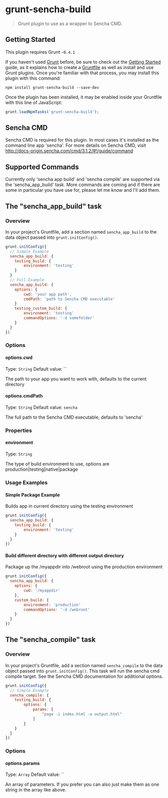 # grunt-sencha-build

> Grunt plugin to use as a wrapper to Sencha CMD.

## Getting Started
This plugin requires Grunt `~0.4.1`

If you haven't used [Grunt](http://gruntjs.com/) before, be sure to check out the [Getting Started](http://gruntjs.com/getting-started) guide, as it explains how to create a [Gruntfile](http://gruntjs.com/sample-gruntfile) as well as install and use Grunt plugins. Once you're familiar with that process, you may install this plugin with this command:

```shell
npm install grunt-sencha-build --save-dev
```

Once the plugin has been installed, it may be enabled inside your Gruntfile with this line of JavaScript:

```js
grunt.loadNpmTasks('grunt-sencha-build');
```

## Sencha CMD
Sencha CMD is required for this plugin.  In most cases it's installed as the command line app 'sencha'.  For more details on Sencha CMD, visit http://docs-origin.sencha.com/cmd/3.1.2/#!/guide/command

## Supported Commands
Currently only 'sencha app build' and 'sencha compile' are supported via the 'sencha_app_build' task.  More commands are coming and if there are some in particular you have use for, please let me know and I'll add them.

## The "sencha_app_build" task

### Overview
In your project's Gruntfile, add a section named `sencha_app_build` to the data object passed into `grunt.initConfig()`.

```js
grunt.initConfig({
  // Simple Example
  sencha_app_build: {
    testing_build: {
    	environment: 'testing'
	}
  }
  // Full Example
  sencha_app_build: {
  	options: {
  		cwd: 'your app path',
  		cmdPath: 'path to Sencha CMD executable'
  	}
  	testing_custom_build: {
  		environment: 'testing'
  		commandOptions: '-d somefolder'
  	}
  }
})
```

### Options

#### options.cwd
Type: `String`
Default value: ``

The path to your app you want to work with, defaults to the current directory

#### options.cmdPath
Type: `String`
Default value: `sencha`

The full path to the Sencha CMD executable, defaults to 'sencha'

### Properties

#### environment
Type: `String`

The type of build environment to use, options are production|testing|native|package

### Usage Examples

#### Simple Package Example
Builds app in current directory using the testing environment
```js
grunt.initConfig({
  sencha_app_build: {
    testing_build: {
		environment: 'testing'
	}
  }
})
```

#### Build different directory with different output directory
Package up the /myappdir into /webroot using the production environment
```js
grunt.initConfig({
  sencha_app_build: {
    options: {
    	cwd: '/myappdir'
    },
    custom_build: {
		environment: 'production'
        commandOptions: '-d /webroot'
	}
  }
})
```

## The "sencha_compile" task

### Overview
In your project's Gruntfile, add a section named `sencha_compile` to the data object passed into `grunt.initConfig()`.  This task will run the sencha cmd compile target.  See the Sencha CMD documentation for additional options.

```js
grunt.initConfig({
  // Simple Example
  sencha_compile: {
    testing_build: {
        options: {
            params: [
                "page -i index.html -o output.html"
            ]
        }
	}
  }
})
```

### Options

#### options.params
Type: `Array`
Default value: ``

An array of parameters.  If you prefer you can also just make them as one string in the array like above.

